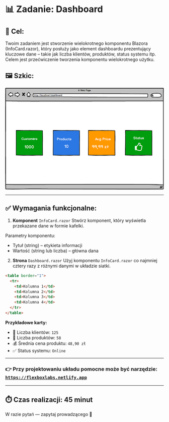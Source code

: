 # 📊 Zadanie: Dashboard

## 🧩 Cel:
Twoim zadaniem jest stworzenie wielokrotnego komponentu Blazora (InfoCard.razor), który posłuży jako element dashboardu prezentujący kluczowe dane – takie jak liczba klientów, produktów, status systemu itp.
Celem jest przećwiczenie tworzenia komponentu wielokrotnego użytku.

## 🖼️ Szkic: 
  ![alt text](dashboard.png)

---

## ✅ Wymagania funkcjonalne:
1. **Komponent** `InfoCard.razor`
Stwórz komponent, który wyświetla przekazane dane w formie kafelki.

Parametry komponentu:
  - Tytuł (string) – etykieta informacji
  - Wartość (string lub liczba) – główna dana


2. **Strona** `Dashboard.razor` 
Użyj komponentu `InfoCard.razor` co najmniej cztery razy z różnymi danymi w układzie siatki.

```html
<table border="1">
  <tr>
    <td>Kolumna 1</td>
    <td>Kolumna 2</td>
    <td>Kolumna 3</td>
    <td>Kolumna 4</td>
  </tr>
</table>
```

**Przykładowe karty:**
- 👤 Liczba klientów: `125`
- 🛒 Liczba produktów: `58`
- 💰 Średnia cena produktu: `48,90 zł`
- ✅ Status systemu: `Online`


--- 


### 👉 Przy projektowaniu układu pomocne może być narzędzie: [`https://flexboxlabs.netlify.app`](https://flexboxlabs.netlify.app/) 


---


## ⏱️ Czas realizacji: **45 minut**


W razie pytań — zapytaj prowadzącego 🙂
